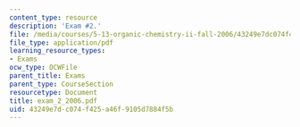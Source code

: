 ```yaml
---
content_type: resource
description: 'Exam #2.'
file: /media/courses/5-13-organic-chemistry-ii-fall-2006/43249e7dc074f425a46f9105d7884f5b_exam_2_2006.pdf
file_type: application/pdf
learning_resource_types:
- Exams
ocw_type: OCWFile
parent_title: Exams
parent_type: CourseSection
resourcetype: Document
title: exam_2_2006.pdf
uid: 43249e7d-c074-f425-a46f-9105d7884f5b
---
```

